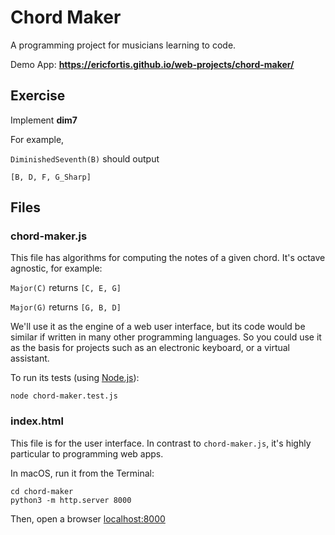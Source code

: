 # Chord Maker
A programming project for musicians learning to code.

Demo App: __https://ericfortis.github.io/web-projects/chord-maker/__


## Exercise

Implement __dim7__

For example, 

`DiminishedSeventh(B)` should output

`[B, D, F, G_Sharp]`


## Files

### chord-maker.js
This file has algorithms for computing the notes
of a given chord. It's octave agnostic, for example:

`Major(C)` returns `[C, E, G]`

`Major(G)` returns `[G, B, D]`

We'll use it as the engine of a web user interface, but its code would be
similar if written in many other programming languages. So you could use it as
the basis for projects such as an electronic keyboard, or a virtual assistant.


To run its tests (using [Node.js](https://nodejs.org/)):
```shell
node chord-maker.test.js
```

### index.html
This file is for the user interface. In contrast to
`chord-maker.js`, it's highly particular to programming web apps.

In macOS, run it from the Terminal:
```shell
cd chord-maker
python3 -m http.server 8000
```
Then, open a browser [localhost:8000](http://localhost:8000)

